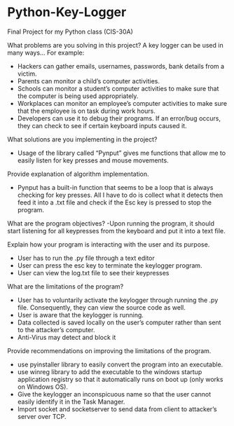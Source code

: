 # Python-Key-Logger
Final Project for my Python class (CIS-30A) 

What problems are you solving in this project?
A key logger can be used in many ways… For example:
- Hackers can gather emails, usernames, passwords, bank details from a victim.
- Parents can monitor a child’s computer activities.
- Schools can monitor a student’s computer activities to make sure that the computer is being used appropriately.
- Workplaces can monitor an employee’s computer activities to make sure that the employee is on task during work hours. 
- Developers can use it to debug their programs. If an error/bug occurs, they can check to see if certain keyboard inputs caused it.

What solutions are you implementing in the project? 
- Usage of the library called “Pynput” gives me functions that allow me to easily listen for key presses and mouse movements.

Provide explanation of algorithm implementation.
- Pynput has a built-in function that seems to be a loop that is always checking for key presses. All I have to do is collect what it detects then feed it into a .txt file and check if the Esc key is pressed to stop the program.

What are the program objectives?
-Upon running the program, it should start listening for all keypresses from the keyboard and put it into a text file.

Explain how your program is interacting with the user and its purpose.
- User has to run the .py file through a text editor
- User can press the esc key to terminate the keylogger program.
- User can view the log.txt file to see their keypresses

What are the limitations of the program?
- User has to voluntarily activate the keylogger through running the .py file. Consequently, they can view the source code as well.
- User is aware that the keylogger is running.
- Data collected is saved locally on the user’s computer rather than sent to the attacker’s computer.
- Anti-Virus may detect and block it 

Provide recommendations on improving the limitations of the program.
- use pyinstaller library to easily convert the program into an executable.
- use winreg library to add the executable to the windows startup application registry so that it automatically runs on boot up (only works on Windows OS).
- Give the keylogger an inconspicuous name so that the user cannot easily identify it in the Task Manager.
- Import socket and socketserver to send data from client to attacker’s server over TCP.
